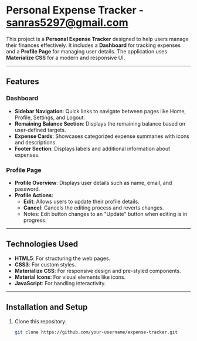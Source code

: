 # Personal Expense Tracker - sanras5297@gmail.com

This project is a **Personal Expense Tracker** designed to help users manage their finances effectively. It includes a **Dashboard** for tracking expenses and a **Profile Page** for managing user details. The application uses **Materialize CSS** for a modern and responsive UI.

---

## Features

### Dashboard
- **Sidebar Navigation**: Quick links to navigate between pages like Home, Profile, Settings, and Logout.
- **Remaining Balance Section**: Displays the remaining balance based on user-defined targets.
- **Expense Cards**: Showcases categorized expense summaries with icons and descriptions.
- **Footer Section**: Displays labels and additional information about expenses.

### Profile Page
- **Profile Overview**: Displays user details such as name, email, and password.
- **Profile Actions**: 
  - **Edit**: Allows users to update their profile details.
  - **Cancel**: Cancels the editing process and reverts changes.
  - Notes: Edit button changes to an "Update" button when editing is in progress.

---

## Technologies Used

- **HTML5**: For structuring the web pages.
- **CSS3**: For custom styles.
- **Materialize CSS**: For responsive design and pre-styled components.
- **Material Icons**: For visual elements like icons.
- **JavaScript**: For handling interactivity.

---

## Installation and Setup

1. Clone this repository:
   ```bash
   git clone https://github.com/your-username/expense-tracker.git

